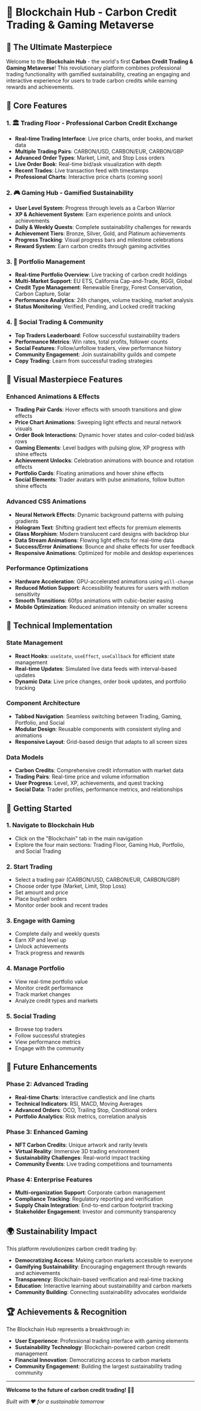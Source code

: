 # 🚀 Blockchain Hub - Carbon Credit Trading & Gaming Metaverse

## 🌟 **The Ultimate Masterpiece**

Welcome to the **Blockchain Hub** - the world's first **Carbon Credit Trading & Gaming Metaverse**! This revolutionary platform combines professional trading functionality with gamified sustainability, creating an engaging and interactive experience for users to trade carbon credits while earning rewards and achievements.

## 🎯 **Core Features**

### **1. 🏛️ Trading Floor - Professional Carbon Credit Exchange**
- **Real-time Trading Interface**: Live price charts, order books, and market data
- **Multiple Trading Pairs**: CARBON/USD, CARBON/EUR, CARBON/GBP
- **Advanced Order Types**: Market, Limit, and Stop Loss orders
- **Live Order Book**: Real-time bid/ask visualization with depth
- **Recent Trades**: Live transaction feed with timestamps
- **Professional Charts**: Interactive price charts (coming soon)

### **2. 🎮 Gaming Hub - Gamified Sustainability**
- **User Level System**: Progress through levels as a Carbon Warrior
- **XP & Achievement System**: Earn experience points and unlock achievements
- **Daily & Weekly Quests**: Complete sustainability challenges for rewards
- **Achievement Tiers**: Bronze, Silver, Gold, and Platinum achievements
- **Progress Tracking**: Visual progress bars and milestone celebrations
- **Reward System**: Earn carbon credits through gaming activities

### **3. 💼 Portfolio Management**
- **Real-time Portfolio Overview**: Live tracking of carbon credit holdings
- **Multi-Market Support**: EU ETS, California Cap-and-Trade, RGGI, Global
- **Credit Type Management**: Renewable Energy, Forest Conservation, Carbon Capture, Solar
- **Performance Analytics**: 24h changes, volume tracking, market analysis
- **Status Monitoring**: Verified, Pending, and Locked credit tracking

### **4. 👥 Social Trading & Community**
- **Top Traders Leaderboard**: Follow successful sustainability traders
- **Performance Metrics**: Win rates, total profits, follower counts
- **Social Features**: Follow/unfollow traders, view performance history
- **Community Engagement**: Join sustainability guilds and compete
- **Copy Trading**: Learn from successful trading strategies

## 🎨 **Visual Masterpiece Features**

### **Enhanced Animations & Effects**
- **Trading Pair Cards**: Hover effects with smooth transitions and glow effects
- **Price Chart Animations**: Sweeping light effects and neural network visuals
- **Order Book Interactions**: Dynamic hover states and color-coded bid/ask rows
- **Gaming Elements**: Level badges with pulsing glow, XP progress with shine effects
- **Achievement Unlocks**: Celebration animations with bounce and rotation effects
- **Portfolio Cards**: Floating animations and hover shine effects
- **Social Elements**: Trader avatars with pulse animations, follow button shine effects

### **Advanced CSS Animations**
- **Neural Network Effects**: Dynamic background patterns with pulsing gradients
- **Hologram Text**: Shifting gradient text effects for premium elements
- **Glass Morphism**: Modern translucent card designs with backdrop blur
- **Data Stream Animations**: Flowing light effects for real-time data
- **Success/Error Animations**: Bounce and shake effects for user feedback
- **Responsive Animations**: Optimized for mobile and desktop experiences

### **Performance Optimizations**
- **Hardware Acceleration**: GPU-accelerated animations using `will-change`
- **Reduced Motion Support**: Accessibility features for users with motion sensitivity
- **Smooth Transitions**: 60fps animations with cubic-bezier easing
- **Mobile Optimization**: Reduced animation intensity on smaller screens

## 🔧 **Technical Implementation**

### **State Management**
- **React Hooks**: `useState`, `useEffect`, `useCallback` for efficient state management
- **Real-time Updates**: Simulated live data feeds with interval-based updates
- **Dynamic Data**: Live price changes, order book updates, and portfolio tracking

### **Component Architecture**
- **Tabbed Navigation**: Seamless switching between Trading, Gaming, Portfolio, and Social
- **Modular Design**: Reusable components with consistent styling and animations
- **Responsive Layout**: Grid-based design that adapts to all screen sizes

### **Data Models**
- **Carbon Credits**: Comprehensive credit information with market data
- **Trading Pairs**: Real-time price and volume information
- **User Progress**: Level, XP, achievements, and quest tracking
- **Social Data**: Trader profiles, performance metrics, and relationships

## 🚀 **Getting Started**

### **1. Navigate to Blockchain Hub**
- Click on the "Blockchain" tab in the main navigation
- Explore the four main sections: Trading Floor, Gaming Hub, Portfolio, and Social Trading

### **2. Start Trading**
- Select a trading pair (CARBON/USD, CARBON/EUR, CARBON/GBP)
- Choose order type (Market, Limit, Stop Loss)
- Set amount and price
- Place buy/sell orders
- Monitor order book and recent trades

### **3. Engage with Gaming**
- Complete daily and weekly quests
- Earn XP and level up
- Unlock achievements
- Track progress and rewards

### **4. Manage Portfolio**
- View real-time portfolio value
- Monitor credit performance
- Track market changes
- Analyze credit types and markets

### **5. Social Trading**
- Browse top traders
- Follow successful strategies
- View performance metrics
- Engage with the community

## 🎯 **Future Enhancements**

### **Phase 2: Advanced Trading**
- **Real-time Charts**: Interactive candlestick and line charts
- **Technical Indicators**: RSI, MACD, Moving Averages
- **Advanced Orders**: OCO, Trailing Stop, Conditional orders
- **Portfolio Analytics**: Risk metrics, correlation analysis

### **Phase 3: Enhanced Gaming**
- **NFT Carbon Credits**: Unique artwork and rarity levels
- **Virtual Reality**: Immersive 3D trading environment
- **Sustainability Challenges**: Real-world impact tracking
- **Community Events**: Live trading competitions and tournaments

### **Phase 4: Enterprise Features**
- **Multi-organization Support**: Corporate carbon management
- **Compliance Tracking**: Regulatory reporting and verification
- **Supply Chain Integration**: End-to-end carbon footprint tracking
- **Stakeholder Engagement**: Investor and community transparency

## 🌍 **Sustainability Impact**

This platform revolutionizes carbon credit trading by:
- **Democratizing Access**: Making carbon markets accessible to everyone
- **Gamifying Sustainability**: Encouraging engagement through rewards and achievements
- **Transparency**: Blockchain-based verification and real-time tracking
- **Education**: Interactive learning about sustainability and carbon markets
- **Community Building**: Connecting sustainability advocates worldwide

## 🏆 **Achievements & Recognition**

The Blockchain Hub represents a breakthrough in:
- **User Experience**: Professional trading interface with gaming elements
- **Sustainability Technology**: Blockchain-powered carbon credit management
- **Financial Innovation**: Democratizing access to carbon markets
- **Community Engagement**: Building the largest sustainability trading community

---

**Welcome to the future of carbon credit trading! 🌱💎**

*Built with ❤️ for a sustainable tomorrow*
